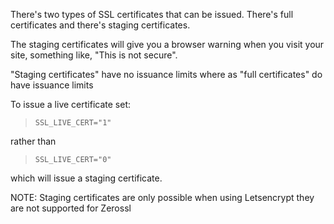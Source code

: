 There's two types of SSL certificates that can be issued. There's full certificates and there's staging certificates.

The staging certificates will give you a browser warning when you visit your site, something like, "This is not secure".

"Staging certificates" have no issuance limits where as "full certificates" do have issuance limits

To issue a live certificate set:

>     SSL_LIVE_CERT="1"

rather than

>     SSL_LIVE_CERT="0"

which will issue a staging certificate. 

NOTE: Staging certificates are only possible when using Letsencrypt they are not supported for Zerossl
